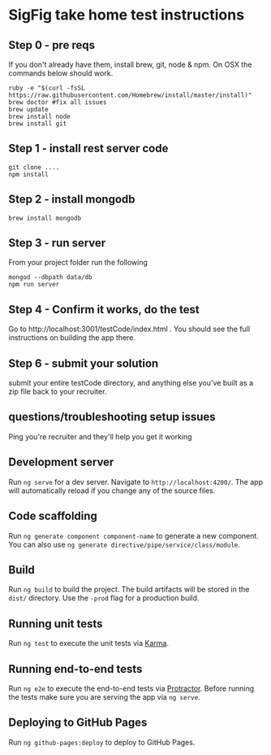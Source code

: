 # SigFig take home test instructions

## Step 0 - pre reqs
If you don't already have them, install brew, git, node & npm. On OSX the commands below should work.

```
ruby -e "$(curl -fsSL https://raw.githubusercontent.com/Homebrew/install/master/install)"
brew doctor #fix all issues
brew update
brew install node
brew install git
```

## Step 1 - install rest server code
```
git clone ....
npm install
```

## Step 2 - install mongodb
``` brew install mongodb ```

## Step 3 - run server
From your project folder run the following
```
mongod --dbpath data/db
npm run server
```

## Step 4 - Confirm it works, do the test
Go to http://localhost:3001/testCode/index.html . You should see the full instructions on building the app there.


## Step 6 - submit your solution
submit your entire testCode directory, and anything else you've built as a zip file back to your recruiter.

## questions/troubleshooting setup issues
Ping you're recruiter and they'll help you get it working

## Development server
Run `ng serve` for a dev server. Navigate to `http://localhost:4200/`. The app will automatically reload if you change any of the source files.

## Code scaffolding

Run `ng generate component component-name` to generate a new component. You can also use `ng generate directive/pipe/service/class/module`.

## Build

Run `ng build` to build the project. The build artifacts will be stored in the `dist/` directory. Use the `-prod` flag for a production build.

## Running unit tests

Run `ng test` to execute the unit tests via [Karma](https://karma-runner.github.io).

## Running end-to-end tests

Run `ng e2e` to execute the end-to-end tests via [Protractor](http://www.protractortest.org/).
Before running the tests make sure you are serving the app via `ng serve`.

## Deploying to GitHub Pages

Run `ng github-pages:deploy` to deploy to GitHub Pages.
